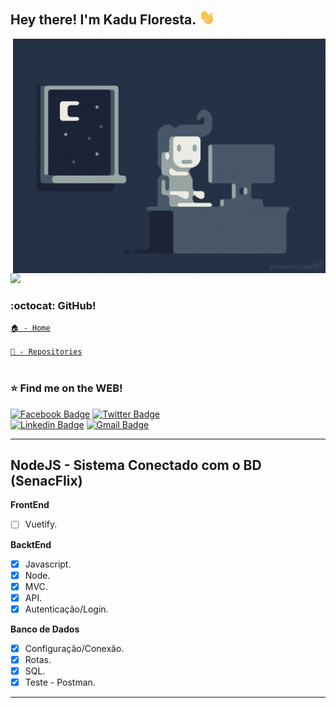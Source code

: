 <h2> Hey there! I'm Kadu Floresta. <img src="https://github.com/KaduFloresta/KaduFloresta/blob/main/img/Hi.gif" width="25"></h2>
<img align="right" alt="GIF" src="https://github.com/KaduFloresta/KaduFloresta/blob/main/img/1.gif" width="500";/>

<a href="https://www.linkedin.com/in/kadufloresta/">
 <img src="https://media-exp1.licdn.com/dms/image/C4D03AQFfIeRf3UDQ9Q/profile-displayphoto-shrink_400_400/0?e=1605139200&v=beta&t=vWVjctWELGPrf-DrfqlwmBWjl88lk6ZwKTUJoCIkI_I" width="150px; alt=""/></b></a>  
 <br>
 
 <h3>:octocat: GitHub!</h3>
 <code><a href="https://github.com/KaduFloresta" title="HomeGit">🏠 - Home</a><br></code><br>
 <code><a href="https://github.com/KaduFloresta?tab=repositories" title="RepoGit">📂 - Repositories</a><br></code>
 
 <br>

<h3>⭐ Find me on the WEB!</h3>

[![Facebook Badge](https://img.shields.io/badge/-Kadu_Floresta-lightblue?style=flat-square&logo=Facebook&logoColor=white&link=https://www.facebook.com/kadu.floresta)](https://www.facebook.com/kadu.floresta)
[![Twitter Badge](https://img.shields.io/badge/-@kadu_kururu-1ca0f1?style=flat-square&labelColor=1ca0f1&logo=twitter&logoColor=white&link=https://twitter.com/kadu_kururu)](https://twitter.com/kadu_kururu)
<br>
[![Linkedin Badge](https://img.shields.io/badge/-Kadu_Floresta-blue?style=flat-square&logo=Linkedin&logoColor=white&link=https://www.linkedin.com/in/kadufloresta/)](https://www.linkedin.com/in/kadufloresta/)
[![Gmail Badge](https://img.shields.io/badge/-cefloresta1@gmail.com-c14438?style=flat-square&logo=Gmail&logoColor=white&link=mailto:cefloresta1@gmail.com)](mailto:cefloresta1@gmail.com)

<hr>

## NodeJS - Sistema Conectado com o BD (SenacFlix)

**FrontEnd**
- [ ] Vuetify.

**BacktEnd**
- [X] Javascript.
- [X] Node.
- [X] MVC.
- [X] API.
- [X] Autenticação/Login.

**Banco de Dados**
- [X] Configuração/Conexão.
- [X] Rotas.
- [X] SQL.
- [X] Teste - Postman.
---